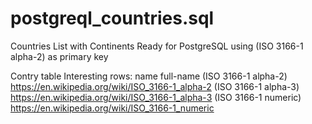 # postgreql_countries.sql
Countries List with Continents Ready for PostgreSQL using  (ISO 3166-1 alpha-2) as primary key

Contry table Interesting rows:
name
full-name
(ISO 3166-1 alpha-2)  https://en.wikipedia.org/wiki/ISO_3166-1_alpha-2
(ISO 3166-1 alpha-3)  https://en.wikipedia.org/wiki/ISO_3166-1_alpha-3
(ISO 3166-1 numeric)  https://en.wikipedia.org/wiki/ISO_3166-1_numeric

